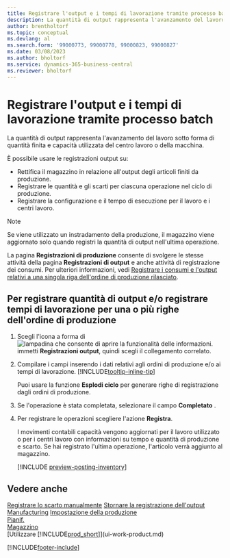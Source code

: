 ```yaml
---
title: Registrare l'output e i tempi di lavorazione tramite processo batch
description: La quantità di output rappresenta l'avanzamento del lavoro sotto forma di quantità finita e capacità utilizzata del centro lavoro o della macchina.
author: brentholtorf
ms.topic: conceptual
ms.devlang: al
ms.search.form: '99000773, 99000778, 99000823, 99000827'
ms.date: 03/08/2023
ms.author: bholtorf
ms.service: dynamics-365-business-central
ms.reviewer: bholtorf
---
```

# Registrare l'output e i tempi di lavorazione tramite processo batch

La quantità di output rappresenta l'avanzamento del lavoro sotto forma di quantità finita e capacità utilizzata del centro lavoro o della macchina.

È possibile usare le registrazioni output su:

* Rettifica il magazzino in relazione all'output degli articoli finiti da produzione.
* Registrare le quantità e gli scarti per ciascuna operazione nel ciclo di produzione.
* Registrare la configurazione e il tempo di esecuzione per il lavoro e i centri lavoro.

> [!NOTE]
> Se viene utilizzato un instradamento della produzione, il magazzino viene aggiornato solo quando registri la quantità di output nell'ultima operazione.

La pagina **Registrazioni di produzione** consente di svolgere le stesse attività della pagina **Registrazioni di output** e anche attività di registrazione dei consumi. Per ulteriori informazioni, vedi [Registrare i consumi e l'output relativi a una singola riga dell'ordine di produzione rilasciato](production-how-to-register-consumption-and-output.md).

## Per registrare quantità di output e/o registrare tempi di lavorazione per una o più righe dell'ordine di produzione

1. Scegli l'icona a forma di ![lampadina che consente di aprire la funzionalità delle informazioni.](media/ui-search/search_small.png "Dimmi cosa vuoi fare") immetti **Registrazioni output**, quindi scegli il collegamento correlato.  
2. Compilare i campi inserendo i dati relativi agli ordini di produzione e/o ai tempi di lavorazione. [!INCLUDE[tooltip-inline-tip](includes/tooltip-inline-tip_md.md)]
  
    Puoi usare la funzione **Esplodi ciclo** per generare righe di registrazione dagli ordini di produzione.
  
3. Se l'operazione è stata completata, selezionare il campo **Completato** .  
4. Per registrare le operazioni scegliere l'azione **Registra**.

    I movimenti contabili capacità vengono aggiornati per il lavoro utilizzato o per i centri lavoro con informazioni su tempo e quantità di produzione e scarto. Se hai registrato l'ultima operazione, l'articolo verrà aggiunto al magazzino.

    [!INCLUDE [preview-posting-inventory](includes/preview-posting-inventory.md)]

## Vedere anche

[Registrare lo scarto manualmente](production-how-to-post-scrap.md)
[Stornare la registrazione dell'output](production-how-to-reverse-output-posting.md)
[Manufacturing](production-manage-manufacturing.md)
[Impostazione della produzione](production-configure-production-processes.md)  
[Pianif.](production-planning.md)  
[Magazzino](inventory-manage-inventory.md)  
[Utilizzare [!INCLUDE[prod_short](includes/prod_short.md)]](ui-work-product.md)


[!INCLUDE[footer-include](includes/footer-banner.md)]
